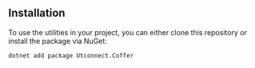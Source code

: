 ## Installation

To use the utilities in your project, you can either clone this repository or install the package via NuGet:

```bash
dotnet add package Utconnect.Coffer
```

